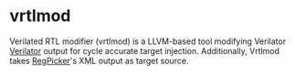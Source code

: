 # vrtlmod
Verilated RTL modifier (vrtlmod) is a LLVM-based tool modifying Verilator <a href="https://www.veripool.org/wiki/verilator" title="Verilator homepage">Verilator</a> output for cycle accurate target injection. Additionally, Vrtlmod takes <a href="https://gitlab.lrz.de/ge29noy/regpicker" title="regpicker git">RegPicker</a>'s XML output as target source.
